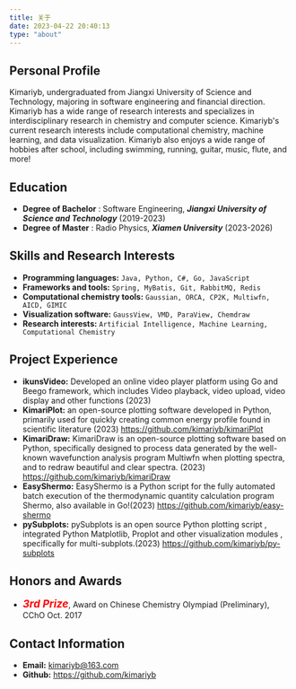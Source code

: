 ```yaml
---
title: 关于
date: 2023-04-22 20:40:13
type: "about"
---
```


## Personal Profile

Kimariyb, undergraduated from Jiangxi University of Science and Technology, majoring in software engineering and financial direction. Kimariyb has a wide range of research interests and specializes in interdisciplinary research in chemistry and computer science. Kimariyb's current research interests include computational chemistry, machine learning, and data visualization. Kimariyb also enjoys a wide range of hobbies after school, including swimming, running, guitar, music, flute, and more!

## Education

- **Degree of Bachelor** : Software Engineering, ***Jiangxi University of Science and Technology*** (2019-2023)
- **Degree of Master** : Radio Physics, ***Xiamen University*** (2023-2026)

## Skills and Research Interests

- **Programming languages:** `Java, Python, C#, Go, JavaScript`
- **Frameworks and tools:** `Spring, MyBatis, Git, RabbitMQ, Redis`
- **Computational chemistry tools:** `Gaussian, ORCA, CP2K, Multiwfn, AICD, GIMIC`
- **Visualization software:** `GaussView, VMD, ParaView, Chemdraw` 
- **Research interests:** `Artificial Intelligence, Machine Learning, Computational Chemistry`

## Project Experience

- **ikunsVideo:** Developed an online video player platform using Go and Beego framework, which includes Video playback, video upload, video display and other functions (2023)
- **KimariPlot:** an open-source plotting software developed in Python, primarily used for quickly creating common energy profile found in scientific literature (2023) <url>https://github.com/kimariyb/kimariPlot</url>
- **KimariDraw:** KimariDraw is an open-source plotting software based on Python, specifically designed to process data generated by the well-known wavefunction analysis program Multiwfn when plotting spectra, and to redraw beautiful and clear spectra. (2023) <url>https://github.com/kimariyb/kimariDraw</url>
- **EasyShermo:** EasyShermo is a Python script for the fully automated batch execution of the thermodynamic quantity calculation program Shermo, also available in Go!(2023) <url>https://github.com/kimariyb/easy-shermo</url>
- **pySubplots:** pySubplots is an open source Python plotting script , integrated Python Matplotlib, Proplot and other visualization modules , specifically for multi-subplots.(2023) <url>https://github.com/kimariyb/py-subplots</url>


## Honors and Awards

- *<strong style="color:red; font-size:14pt">3rd Prize</strong>*, Award on Chinese Chemistry Olympiad (Preliminary), CChO Oct. 2017


## Contact Information

- **Email:** kimariyb@163.com
- **Github:** https://github.com/kimariyb
